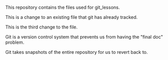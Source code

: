 This repository contains the files used for git_lessons.

This is a change to an existing file that git has already tracked.

This is the third change to the file.

Git is a version control system that prevents us from having the "final doc" problem.

Git takes snapshots of the entire repository for us to revert back to.